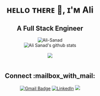 
<!--
**Ali-Sanad/Ali-Sanad** is a ✨ _special_ ✨ repository because its `README.md` (this file) appears on your GitHub profile.

Here are some ideas to get you started:

- 🔭 I’m currently working on ...
- 🌱 I’m currently learning ...
- 👯 I’m looking to collaborate on ...
- 🤔 I’m looking for help with ...
- 💬 Ask me about ...
- 📫 How to reach me: ...
- 😄 Pronouns: ...
- ⚡ Fun fact: ...
-->
<div align="center" >
	<h1> ʜᴇʟʟᴏ ᴛʜᴇʀᴇ 👋, ɪ'ᴍ Ali </h1>
	<h2>A Full Stack Engineer</h2>
	<img src="https://komarev.com/ghpvc/?username=Ali-Sanad&label=Profile%20views&color=0e75b6&style=flat" alt="Ali-Sanad"/>    
</div>

<div align="center">	
<img  alt="Ali Sanad's github stats" src="https://github-readme-stats.vercel.app/api?username=Ali-Sanad&show_icons=true&title_color=ffffff&icon_color=bb2acf&text_color=daf7dc&bg_color=151515"> 
</div>
<br/>
<div align="center">	
	
<img  src = "https://github-readme-stats.vercel.app/api/top-langs/?username=Ali-Sanad&hide_langs_below=.25&show_icons=true&title_color=ffffff&icon_color=bb2acf&text_color=daf7dc&bg_color=151515&layout=compact">     

</div>


<br/>


<h2 align="center">Connect :mailbox_with_mail:</h2>
<div align="center">

[![Gmail Badge](https://img.shields.io/badge/-alisanad099@gmail.com-c14438?style=flat-square&logo=Gmail&logoColor=white&link=mailto:alisanad099@gmail.com)](mailto:alisanad099@gmail.com) 
<a href="https://www.linkedin.com/in/ali-sanad" target="_blank"><img src="https://img.shields.io/badge/LinkedIn-%230077B5.svg?&style=flat-square&logo=linkedin&logoColor=white" alt="LinkedIn"></a>
<a href="https://twitter.com/alisanad007" target="_blank"><img src="https://img.shields.io/twitter/follow/alisanad007?logo=twitter&style=for-the-badge%20alt=%22alisanad007%22">
</a>
			</div>
